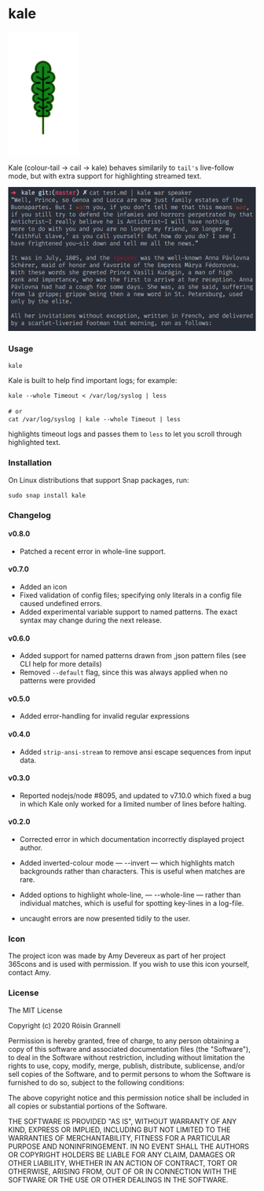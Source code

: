 
# kale

![Banner](banner.png)

Kale (colour-tail → cail → kale) behaves similarily to `tail's` live-follow mode, but with extra support for highlighting streamed text.

![Example Usage](example.png)

### Usage

```
kale
```

Kale is built to help find important logs; for example:

```
kale --whole Timeout < /var/log/syslog | less

# or
cat /var/log/syslog | kale --whole Timeout | less
```

highlights timeout logs and passes them to `less` to let you scroll through highlighted text.

### Installation

On Linux distributions that support Snap packages, run:

```
sudo snap install kale
```

### Changelog

#### v0.8.0

- Patched a recent error in whole-line support.

#### v0.7.0

- Added an icon
- Fixed validation of config files; specifying only literals in a config file caused undefined errors.
- Added experimental variable support to named patterns. The exact syntax may change during the next release.

#### v0.6.0

- Added support for named patterns drawn from ,json pattern files (see CLI help for more details)
- Removed `--default` flag, since this was always applied when no patterns were provided

#### v0.5.0

- Added error-handling for invalid regular expressions

#### v0.4.0

- Added `strip-ansi-stream` to remove ansi escape sequences from input data.

#### v0.3.0

- Reported nodejs/node #8095, and updated to v7.10.0 which fixed a bug in which Kale only worked for a limited number of lines before halting.

#### v0.2.0

- Corrected error in which documentation incorrectly displayed project author.

- Added inverted-colour mode — --invert — which highlights match backgrounds rather than characters. This is useful when matches are rare.

- Added options to highlight whole-line, — --whole-line — rather than individual matches, which is useful for spotting key-lines in a log-file.

- uncaught errors are now presented tidily to the user.

### Icon

The project icon was made by Amy Devereux as part of her project 365cons and is used with permission. If you wish to use this icon yourself, contact Amy.

### License

The MIT License

Copyright (c) 2020 Róisín Grannell

Permission is hereby granted, free of charge, to any person obtaining a copy of this software and associated documentation files (the "Software"), to deal in the Software without restriction, including without limitation the rights to use, copy, modify, merge, publish, distribute, sublicense, and/or sell copies of the Software, and to permit persons to whom the Software is furnished to do so, subject to the following conditions:

The above copyright notice and this permission notice shall be included in all copies or substantial portions of the Software.

THE SOFTWARE IS PROVIDED "AS IS", WITHOUT WARRANTY OF ANY KIND, EXPRESS OR IMPLIED, INCLUDING BUT NOT LIMITED TO THE WARRANTIES OF MERCHANTABILITY, FITNESS FOR A PARTICULAR PURPOSE AND NONINFRINGEMENT. IN NO EVENT SHALL THE AUTHORS OR COPYRIGHT HOLDERS BE LIABLE FOR ANY CLAIM, DAMAGES OR OTHER LIABILITY, WHETHER IN AN ACTION OF CONTRACT, TORT OR OTHERWISE, ARISING FROM, OUT OF OR IN CONNECTION WITH THE SOFTWARE OR THE USE OR OTHER DEALINGS IN THE SOFTWARE.
